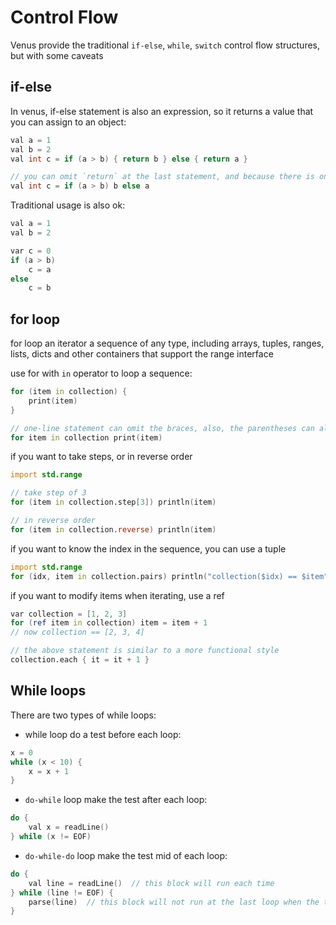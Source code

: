 # Control Flow

Venus provide the traditional `if-else`, `while`, `switch` control flow structures, but with some caveats

## if-else 

In venus, if-else statement is also an expression, so it returns a value that you can assign to an object:

```d
val a = 1
val b = 2
val int c = if (a > b) { return b } else { return a }

// you can omit `return` at the last statement, and because there is only one statement at each part, also omit the braces:
val int c = if (a > b) b else a
```

Traditional usage is also ok:

```d
val a = 1
val b = 2

var c = 0
if (a > b)
	c = a
else
	c = b
```

## for loop

for loop an iterator a sequence of any type, including arrays, tuples, ranges, lists, dicts and other containers that support the range interface

use for with `in` operator to loop a sequence:

```d
for (item in collection) {
	print(item)
}

// one-line statement can omit the braces, also, the parentheses can also be omitted
for item in collection print(item)
```

if you want to take steps, or in reverse order

```d
import std.range

// take step of 3
for (item in collection.step[3]) println(item)

// in reverse order
for (item in collection.reverse) println(item)
```

if you want to know the index in the sequence, you can use a tuple

```d
import std.range
for (idx, item in collection.pairs) println("collection($idx) == $item")
```

if you want to modify items when iterating, use a ref

```d
var collection = [1, 2, 3]
for (ref item in collection) item = item + 1
// now collection == [2, 3, 4]

// the above statement is similar to a more functional style
collection.each { it = it + 1 }
```

## While loops

There are two types of while loops:

- while loop do a test before each loop:
```d
x = 0 
while (x < 10) {
	x = x + 1 
}
```
- `do-while` loop make the test after each loop:
```d
do {
	val x = readLine()
} while (x != EOF)
```
- `do-while-do` loop make the test mid of each loop:
```d
do {
	val line = readLine()  // this block will run each time
} while (line != EOF) {
	parse(line)  // this block will not run at the last loop when the test is failed
}
```


